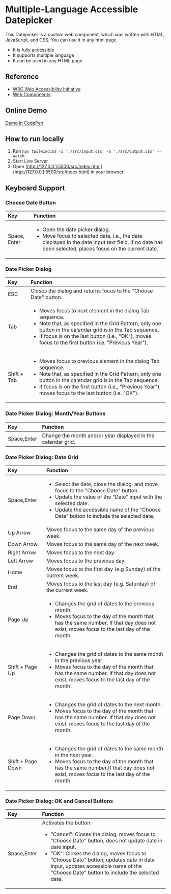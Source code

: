 # Multiple-Language Accessible Datepicker

This Datepicker is a custom web component, which was written with HTML, JavaScript, and CSS. You can use it in any html page.

- It is fully accessible
- It supports multiple language
- It can be used in any HTML page

## Reference

- [W3C Web Accessibility Initiative](https://www.w3.org/WAI/ARIA/apg/patterns/dialog-modal/examples/datepicker-dialog/)
- [Web Components](https://developer.mozilla.org/en-US/docs/Web/API/Web_components)

## Online Demo

[Demo in CodePen](https://codepen.io/Chuanbao-Lu/pen/JjgGeGo).

## How to run locally

1. Run `npx tailwindcss -i './src/input.css' -o './src/output.css' --watch`
2. Start Live Server
3. Open [http://127.0.0.1:5500/src/index.html](http://127.0.0.1:5500/src/index.html) in your browser

## Keyboard Support

### Choose Date Button

| Key          | Function                                                                                                                                                                                                   |
| :----------- | :--------------------------------------------------------------------------------------------------------------------------------------------------------------------------------------------------------- |
| Space, Enter | <ul><li>Open the date picker dialog.</li><li>Move focus to selected date, i.e., the date displayed in the date input text field. If no date has been selected, places focus on the current date.</li></ul> |

### Date Picker Dialog

| Key         | Function                                                                                                                                                                                                                                                                                                     |
| :---------- | :----------------------------------------------------------------------------------------------------------------------------------------------------------------------------------------------------------------------------------------------------------------------------------------------------------- |
| ESC         | Closes the dialog and returns focus to the "Choose Date" button.                                                                                                                                                                                                                                             |
| Tab         | <ul><li>Moves focus to next element in the dialog Tab sequence.</li><li>Note that, as specified in the Grid Pattern, only one button in the calendar grid is in the Tab sequence.</li><li>If focus is on the last button (i.e., "OK"), moves focus to the first button (i.e. "Previous Year").</li></ul>     |
| Shift + Tab | <ul><li>Moves focus to previous element in the dialog Tab sequence.</li><li>Note that, as specified in the Grid Pattern, only one button in the calendar grid is in the Tab sequence.</li><li>If focus is on the first button (i.e., "Previous Year"), moves focus to the last button (i.e. "OK").</li></ul> |

### Date Picker Dialog: Month/Year Buttons

| Key         | Function                                                     |
| :---------- | :----------------------------------------------------------- |
| Space,Enter | Change the month and/or year displayed in the calendar grid. |

### Date Picker Dialog: Date Grid

| Key               | Function                                                                                                                                                                                                                                                           |
| :---------------- | :----------------------------------------------------------------------------------------------------------------------------------------------------------------------------------------------------------------------------------------------------------------- |
| Space,Enter       | <ul><li>Select the date, close the dialog, and move focus to the "Choose Date" button.</li><li>Update the value of the "Date" input with the selected date.</li><li>Update the accessible name of the "Choose Date" button to include the selected date.</li></ul> |
| Up Arrow          | Moves focus to the same day of the previous week.                                                                                                                                                                                                                  |
| Down Arrow        | Moves focus to the same day of the next week.                                                                                                                                                                                                                      |
| Right Arrow       | Moves focus to the next day.                                                                                                                                                                                                                                       |
| Left Arrow        | Moves focus to the previous day.                                                                                                                                                                                                                                   |
| Home              | Moves focus to the first day (e.g Sunday) of the current week.                                                                                                                                                                                                     |
| End               | Moves focus to the last day (e.g. Saturday) of the current week.                                                                                                                                                                                                   |
| Page Up           | <ul><li>Changes the grid of dates to the previous month.</li><li>Moves focus to the day of the month that has the same number. If that day does not exist, moves focus to the last day of the month.</li></ul>                                                     |
| Shift + Page Up   | <ul><li>Changes the grid of dates to the same month in the previous year.</li><li>Moves focus to the day of the month that has the same number. If that day does not exist, moves focus to the last day of the month.</li></ul>                                    |
| Page Down         | <ul><li>Changes the grid of dates to the next month.</li><li>Moves focus to the day of the month that has the same number. If that day does not exist, moves focus to the last day of the month.</li></ul>                                                         |
| Shift + Page Down | <ul><li>Changes the grid of dates to the same month in the next year.</li><li>Moves focus to the day of the month that has the same number.If that day does not exist, moves focus to the last day of the month.</li></ul>                                         |

### Date Picker Dialog: OK and Cancel Buttons

| Key         | Function                                                                                                                                                                                                                                                                                                                          |
| :---------- | :-------------------------------------------------------------------------------------------------------------------------------------------------------------------------------------------------------------------------------------------------------------------------------------------------------------------------------- |
| Space,Enter | Activates the button: <ul><li>"Cancel": Closes the dialog, moves focus to "Choose Date" button, does not update date in date input.</li><li>"OK": Closes the dialog, moves focus to "Choose Date" button, updates date in date input, updates accessible name of the "Choose Date" button to include the selected date.</li></ul> |
